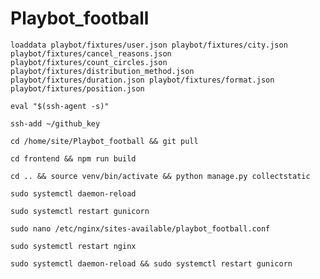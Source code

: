 # Playbot_football

`loaddata playbot/fixtures/user.json playbot/fixtures/city.json playbot/fixtures/cancel_reasons.json
playbot/fixtures/count_circles.json playbot/fixtures/distribution_method.json playbot/fixtures/duration.json
playbot/fixtures/format.json playbot/fixtures/position.json`

`eval "$(ssh-agent -s)"`

`ssh-add ~/github_key`

`cd /home/site/Playbot_football && git pull`

`cd frontend && npm run build`

`cd .. && source venv/bin/activate && python manage.py collectstatic`

`sudo systemctl daemon-reload`

`sudo systemctl restart gunicorn`

`sudo nano /etc/nginx/sites-available/playbot_football.conf`

`sudo systemctl restart nginx`

`sudo systemctl daemon-reload && sudo systemctl restart gunicorn`